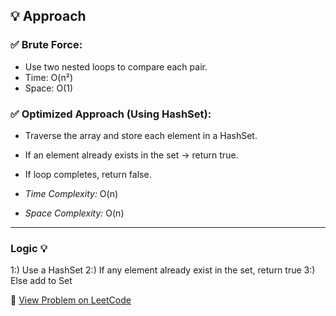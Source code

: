 ## 💡 Approach

### ✅ Brute Force:
- Use two nested loops to compare each pair.
- Time: O(n²)  
- Space: O(1)

### ✅ Optimized Approach (Using HashSet):
- Traverse the array and store each element in a HashSet.
- If an element already exists in the set → return true.
- If loop completes, return false.

- *Time Complexity:* O(n)  
- *Space Complexity:* O(n)

---
  ### Logic 💡
  1:) Use a HashSet
  2:) If any element already exist in the set, return true
  3:) Else add to Set


🔗 [View Problem on LeetCode](https://leetcode.com/problems/contains-duplicate/)
